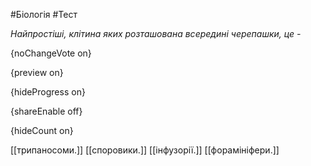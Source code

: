 #Біологія #Тест

*Найпростіші, клітина яких розташована всередині черепашки, це -*

{noChangeVote on}

{preview on}

{hideProgress on}

{shareEnable off}

{hideCount on}

[[трипаносоми.]]
[[споровики.]]
[[інфузорії.]]
[[форамініфери.]]
